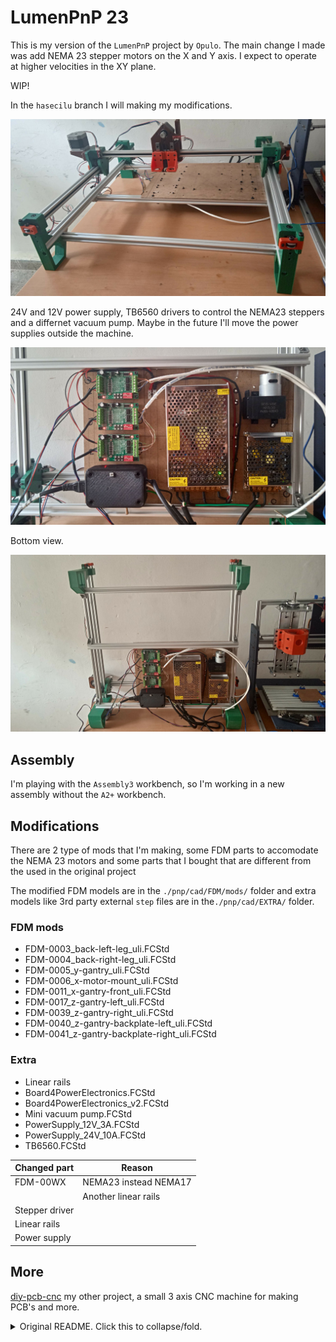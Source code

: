 # LumenPnP 23

This is my version of the `LumenPnP` project by `Opulo`. The main change I made was add NEMA 23 stepper motors on the X and Y axis. I expect to operate at higher velocities in the XY plane.

WIP!

In the `hasecilu` branch I will making my modifications.

![LumenPnP23](img/LumenPnP23.jpg)

24V and 12V power supply, TB6560 drivers to control the NEMA23 steppers and a differnet vacuum pump. Maybe in the future I'll move the power supplies outside the machine.

![Electronics](img/power_electronics.jpg)

Bottom view.

![bottom view](img/bottom.jpg)

## Assembly

I'm playing with the `Assembly3` workbench, so I'm working in a new assembly without the `A2+` workbench.

## Modifications

There are 2 type of mods that I'm making, some FDM parts to accomodate the  NEMA 23 motors and some parts that I bought that are different from the used in the original project

The modified FDM models are in the `./pnp/cad/FDM/mods/` folder and extra models like 3rd party external `step` files are in the`./pnp/cad/EXTRA/` folder.

### FDM mods

* FDM-0003_back-left-leg_uli.FCStd
* FDM-0004_back-right-leg_uli.FCStd
* FDM-0005_y-gantry_uli.FCStd
* FDM-0006_x-motor-mount_uli.FCStd
* FDM-0011_x-gantry-front_uli.FCStd
* FDM-0017_z-gantry-left_uli.FCStd
* FDM-0039_z-gantry-right_uli.FCStd
* FDM-0040_z-gantry-backplate-left_uli.FCStd
* FDM-0041_z-gantry-backplate-right_uli.FCStd 

### Extra

* Linear rails
* Board4PowerElectronics.FCStd
* Board4PowerElectronics_v2.FCStd
* Mini vacuum pump.FCStd
* PowerSupply_12V_3A.FCStd
* PowerSupply_24V_10A.FCStd
* TB6560.FCStd


|  Changed part  |        Reason         |
| -------------- | --------------------- |
| FDM-00WX       | NEMA23 instead NEMA17 |
|                | Another linear rails  |
| Stepper driver |                       |
| Linear rails   |                       |
| Power supply   |                       |


## More

[diy-pcb-cnc](https://gitlab.com/hasecilu/diy-pcb-cnc) my other project, a small 3 axis CNC machine for making PCB's and more.

<p>
<details>
<summary>Original README. Click this to collapse/fold.</summary>

# LumenPnP
The LumenPnP is an open source [pick and place machine](https://en.wikipedia.org/wiki/Pick-and-place_machine) to aid in [Mid-Scale Manufacturing](http://stephenhawes.com/level-2-manufacturing/). 

![LumenPnP](img/hero-alpha.png)

LumenPnP kits are available for sale on the [Opulo Website](https://www.opulo.io/). Machines are being used in active production daily. If you build or buy one, please help the project by documenting bugs with a GitHub issue.

**Please [read the wiki here](https://github.com/index-machines/index/wiki)!** The wiki covers information about the state of the project, contributing instructions, and frequently asked questions.

The LumenPnP is designed to be low-cost enough that someone could buy or build one to support making production runs at home or as a small business. It runs using [OpenPnP](https://openpnp.org/).

Along with the pick and place machine itself, the project also includes feeders designed to work with the machine. Powered feeders are in the final design phase. Having a proven validated design is the next goal of the project.

The LumenPnP's development process is being cataloged in a series of videos. A playlist of these can be found [here](https://www.youtube.com/playlist?list=PLIeJXmcg1baLBz3x0nCDqkYpKs2IWGHk4).

## How do I build one?
You can buy a kit on the [Opulo Website](https://www.opulo.io/products/lumenpnp-kit) and follow the build instructions on the [docs page](https://docs.opulo.io/)!

## Contributing
If you would like to contribute to the project, awesome! Check out the [contributing page](https://github.com/index-machines/index/wiki/Contributing) to get started.

## Community
Discussion about the project happens on the [STR Discord server](https://discordapp.com/invite/TCwy6De)!

</details>
</p>

